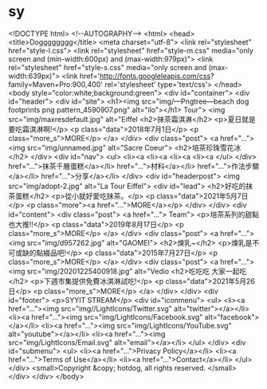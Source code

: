 # sy
 &lt;!DOCTYPE html> &lt;!--AUTOGRAPHY--> &lt;html> &lt;head>     &lt;title>Dogggggggg&lt;/title>     &lt;meta charset="utf-8">     &lt;link rel="stylesheet" href="style-l.css">     &lt;link rel="stylesheet" href="style-m.css" media="only screen and (min-width:600px) and (max-width:979px)">     &lt;link rel="stylesheet" href="style-s.css" media="only screen and (max-width:639px)">     &lt;link href='http://fonts.googleleapis.com/css? family=Maven+Pro:900,400' rel='stylesheet' type='text/css'> &lt;/head> &lt;body style="color:white;background:green">     &lt;div id="container">         &lt;div id="header">             &lt;div id="site">                 &lt;h1>&lt;img src="img/—Pngtree—beach dog footprints png pattern_4590907.png" alt="ilo">&lt;/h1> Tour">         &lt;img src="img/maxresdefault.jpg" alt="Eiffel &lt;h2>抹茶霜淇淋&lt;/h2> &lt;p>夏日就是要吃霜淇淋啊!&lt;/p> &lt;p class="data">2018年7月1日&lt;/p> &lt;p class="more_s">MORE&lt;/p> &lt;/a> &lt;/div> &lt;div class="post">     &lt;a href="..."> &lt;img src="img/unnamed.jpg" alt="Sacre Coeur"> &lt;h2>培茶珍珠雪花冰&lt;/h2> &lt;/div> &lt;div id="nav"> &lt;ul> &lt;li>&lt;a         &lt;li>&lt;a         &lt;li>&lt;a         &lt;li>&lt;a &lt;/ul> &lt;/div> href="...">抹茶千層蛋糕&lt;/a>&lt;/li> href="...">材料&lt;/a>&lt;/li> href="...">作法步驟&lt;/a>&lt;/li> href="...">分享&lt;/a>&lt;/li> &lt;/div> &lt;div id="headerpost">     &lt;img src="img/adopt-2.jpg" alt="La Tour Eiffel">     &lt;div id="lead"> &lt;h2>好吃的抹茶蛋糕&lt;/h2> &lt;p>從小就好愛吃抹茶。&lt;/p> &lt;p class="data">2021年5月7日&lt;/p> &lt;p class="more">&lt;a href="...">MORE&lt;/a>&lt;/p>     &lt;/div> &lt;/div> &lt;div id="content">     &lt;div class="post">         &lt;a href="...">   Team"> &lt;p>培茶系列的甜點也大推!!&lt;/p> &lt;p class="data">2019年8月17日&lt;/p> &lt;p class="more_s">MORE&lt;/p> &lt;/a> &lt;/div> &lt;div class="post">     &lt;a href="..."> &lt;img src="img/d957262.jpg" alt="GAOMEI"> &lt;h2>煉乳~&lt;/h2> &lt;p>煉乳是不可或缺的點綴品吧!&lt;/p> &lt;p class="data">2015年7月27日&lt;/p>         &lt;p class="more_s">MORE&lt;/p>     &lt;/a> &lt;/div> &lt;div class="post">     &lt;a href="...">         &lt;img src="img/20201225400918.jpg" alt="Vedio &lt;h2>吃吃吃 大家一起吃 &lt;/h2> &lt;p>下週市集提供免費冰淇淋試吃!&lt;/p> &lt;p class="data">2021年5月26日&lt;/p> &lt;p class="more_s">MORE&lt;/p> &lt;/a> &lt;/div> &lt;/div> &lt;div id="footer">     &lt;p>SYYIT STREAM&lt;/p>     &lt;div id="iconmenu">         &lt;ul>             &lt;li>&lt;a href="...">&lt;img src="img//LightIcons/Twitter.svg" alt="twitter">&lt;/a>&lt;/li>                     &lt;li>&lt;a href="...">&lt;img src="img/LightIcons/Facebook.svg" alt="facebook">&lt;/a>&lt;/li>                     &lt;li>&lt;a href="...">&lt;img src="img/LightIcons/YouTube.svg" alt="youtube">&lt;/a>&lt;/li>                     &lt;li>&lt;a href="...">&lt;img src="img/LightIcons/Email.svg" alt="email">&lt;/a>&lt;/li>                 &lt;/ul>             &lt;/div>             &lt;div id="submenu">                 &lt;ul>                     &lt;li>&lt;a href="...">Privacy Policy&lt;/a>&lt;/li>                     &lt;li>&lt;a href="...">Terms of Use&lt;/a>&lt;/li>                     &lt;li>&lt;a href="...">Contact&lt;/a>&lt;/li> &lt;/ul> &lt;/div>             &lt;small>Copyright &amp;copy; hotdog, all rights reserved. &lt;/small>         &lt;/div>     &lt;/div> &lt;/body>
